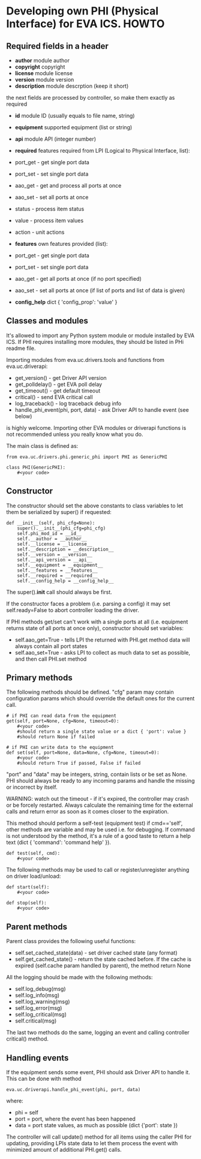 Developing own PHI (Physical Interface) for EVA ICS. HOWTO
==========================================================

Required fields in a header
---------------------------

* __author__        module author
* __copyright__     copyright
* __license__       module license
* __version__       module version
* __description__   module descrption (keep it short)

the next fields are processed by controller, so make them exactly as required

* __id__            module ID (usually equals to file name, string)
* __equipment__     supported equipment (list or string)
* __api__           module API (integer number)

* __required__      features required from LPI (Logical to Physical Interface,
                    list):
 * port_get - get single port data
 * port_set - set single port data
 * aao_get - get and process all ports at once
 * aao_set - set all ports at once
 * status - process item status
 * value - process item values
 * action - unit actions

* __features__      own features provided (list):
 * port_get - get single port data
 * port_set - set single port data
 * aao_get - get all ports at once (if no port specified)
 * aao_set - set all ports at once (if list of ports and
   list of data is given)

* __config_help__   dict { 'config_prop': 'value' }

Classes and modules
-------------------

It's allowed to import any Python system module or module installed by EVA ICS.
If PHI requires installing more modules, they should be listed in PHi readme
file.

Importing modules from eva.uc.drivers.tools and functions from eva.uc.driverapi:

* get_version() - get Driver API version
* get_polldelay() - get EVA poll delay
* get_timeout() - get default timeout
* critical() - send EVA critical call
* log_traceback() - log traceback debug info
* handle_phi_event(phi, port, data) - ask Driver API to handle event (see below)

is highly welcome. Importing other EVA modules or driverapi functions is not
recommended unless you really know what you do.

The main class is defined as:

    from eva.uc.drivers.phi.generic_phi import PHI as GenericPHI

    class PHI(GenericPHI):
        #<your code>

Constructor
-----------

The constructor should set the above constants to class variables to let them
be serialized by super() if requested:

    def __init__(self, phi_cfg=None):
        super().__init__(phi_cfg=phi_cfg)
        self.phi_mod_id = __id__
        self.__author = __author__
        self.__license = __license__
        self.__description = __description__
        self.__version = __version__
        self.__api_version = __api__
        self.__equipment = __equipment__
        self.__features = __features__
        self.__required = __required__
        self.__config_help = __config_help__

The super().__init__ call should always be first.

If the constructor faces a problem (i.e. parsing a config) it may set
self.ready=False to abort controller loading the driver.

If PHI methods get/set can't work with a single ports at all (i.e. equipment
returns state of all ports at once only), constructor should set variables:

* self.aao_get=True - tells LPI the returned with PHI.get method data will
  always contain all port states
* self.aao_set=True - asks LPI to collect as much data to set as possible, and
  then call PHI.set method

Primary methods
---------------

The following methods should be defined. "cfg" param may contain configuration
params which should override the default ones for the current call.

    # if PHI can read data from the equipment
    get(self, port=None, cfg=None, timeout=0):
        #<your code>
        #should return a single state value or a dict { 'port': value }
        #should return None if failed
    
    # if PHI can write data to the equipment
    def set(self, port=None, data=None, cfg=None, timeout=0):
        #<your code>
        #should return True if passed, False if failed

"port" and "data" may be integers, string, contain lists or be set as None. PHI
should always be ready to any incoming params and handle the missing or
incorrect by itself.

WARNING: watch out the timeout - if it's expired, the controller may crash or
be forcely restarted.  Always calculate the remaining time for the external
calls and return error as soon as it comes closer to the expiration.

This method should perform a self-test (equipment test) if cmd=='self', other
methods are variable and may be used i.e. for debugging. If command is not
understood by the method, it's a rule of a good taste to return a help text
(dict { 'command': 'command help' }).

    def test(self, cmd):
        #<your code>

The following methods may be used to call or register/unregister anything on
driver load/unload:

    def start(self):
        #<your code>

    def stop(self):
        #<your code>

Parent methods
--------------

Parent class provides the following useful functions:

* self.set_cached_state(data) - set driver cached state (any format)
* self.get_cached_state() - return the state cached before. If the cache is
  expired (self.cache param handled by parent), the method return None

All the logging should be made with the following methods:

* self.log_debug(msg)
* self.log_info(msg)
* self.log_warning(msg)
* self.log_error(msg)
* self.log_critical(msg)
* self.critical(msg)

The last two methods do the same, logging an event and calling controller
critical() method.

Handling events
---------------

If the equipment sends some event, PHI should ask Driver API to handle it. This
can be done with method

    eva.uc.driverapi.handle_phi_event(phi, port, data)

where:

* phi = self
* port = port, where the event has been happened
* data = port state values, as much as possible (dict {'port': state })

The controller will call update() method for all items using the caller PHI for
updating, providing LPIs state data to let them process the event with
minimized amount of additional PHI.get() calls.

